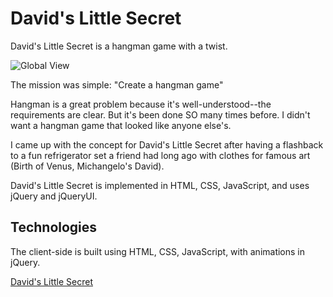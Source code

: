 
David's Little Secret
===============
David's Little Secret is a hangman game with a twist.

![Global View](http://scooterlicious.github.io/hangman/images/DLS_Screenshot_vertical.png)

The mission was simple: "Create a hangman game"

Hangman is a great problem because it's well-understood--the requirements are clear.  But it's been done SO many times before.  I didn't want a hangman game that looked like anyone else's.

I came up with the concept for David's Little Secret after having a flashback to a fun refrigerator set a friend had long ago with clothes for famous art (Birth of Venus, Michangelo's David).

David's Little Secret is implemented in HTML, CSS, JavaScript, and uses jQuery and jQueryUI.


Technologies
------------

The client-side is built using HTML, CSS, JavaScript, with animations in jQuery.

[David's Little Secret]

[David's Little Secret]:http://Scooterlicious.github.io/hangman/index.html